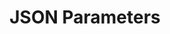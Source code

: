 ---
layout: documentation
title: JSON Parameters
permalink: /docs/parameters/json-parameters
hide: true
root-page: Documentation
docu-section: Parameters
docu-parent: Parameters
feature-img: "assets/img/farao3.jpg"
tags: [Docs, Parameters]
order: 2
---